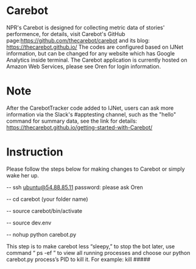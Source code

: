 # Carebot
NPR's Carebot is designed for collecting metric data of stories' performence, for details, visit Carebot's GitHub page:https://github.com/thecarebot/carebot and its blog: https://thecarebot.github.io/
The codes are configured based on IJNet information, but can be changed for any website which has Google Analytics inside terminal.
The Carebot application is currently hosted on Amazon Web Services, please see Oren for login information.
# Note
After the CarebotTracker code added to IJNet, users can ask more information via the Slack's #apptesting channel, such as the "hello" command for summary data, see the link for details: https://thecarebot.github.io/getting-started-with-Carebot/
# Instruction
Please follow the steps below for making changes to Carebot or simply wake her up.

-- ssh ubuntu@54.88.85.11    password: please ask Oren

-- cd carebot  (your folder name)

-- source carebot/bin/activate

-- source dev.env

-- nohup python carebot.py  

This step is to make carebot less “sleepy,” to stop the bot later, use command “ ps -ef ” to view all running processes and choose our python carebot.py process’s PID to kill it. For example: kill #####
